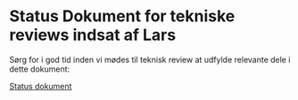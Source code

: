 # Status Dokument for tekniske reviews indsat af Lars

Sørg for i god tid inden vi mødes til teknisk review at udfylde relevante dele i dette dokument:

[Status dokument](https://docs.google.com/document/d/1NUm6uskBXny7fwbbHc99XpnwAZFke2uRJfztQ7bRTqs/edit?usp=sharing)

